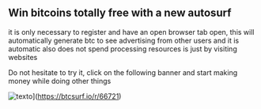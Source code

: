 ## Win bitcoins totally free with a new autosurf

it is only necessary to register and have an open browser tab open, this will automatically generate btc to see advertising from other users and it is automatic also does not spend processing resources is just by visiting websites

Do not hesitate to try it, click on the following banner and start making money while doing other things

![texto](https://btcsurf.io/storage/images/tools/small.jpg)](https://btcsurf.io/r/66721)

